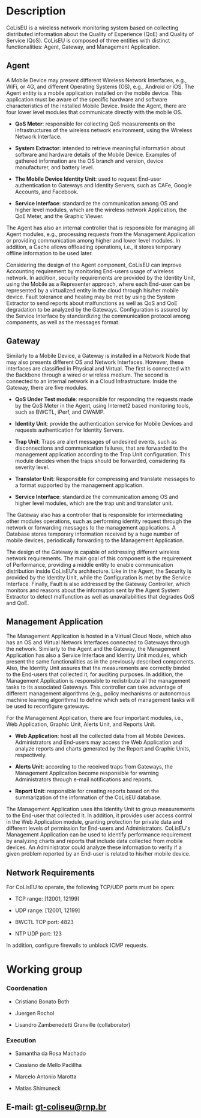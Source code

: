 # Description
CoLisEU is a wireless network monitoring system based on collecting distributed information about the Quality of Experience (QoE) and Quality of Service (QoS). CoLisEU is composed of three entities with distinct functionalities: Agent, Gateway, and Management Application.

## Agent
A Mobile Device may present different Wireless Network Interfaces, e.g., WiFi, or 4G, and different Operating Systems (OS), e.g., Android or iOS. The Agent entity is a mobile application installed on the mobile device. This application must be aware of the specific hardware and software characteristics of the installed Mobile Device. Inside the Agent, there are four lower level modules that communicate directly with the mobile OS.

* **QoS Meter**: responsible for collecting QoS measurements on the infrastructures of the wireless network environment, using the Wireless Network Interface.

* **System Extractor**: intended to retrieve meaningful information about software and hardware details of the Mobile Device. Examples of gathered information are the OS branch and version, device manufacturer, and battery level.

* **The Mobile Device Identity Unit**: used to request End-user authentication to Gateways and Identity Servers, such as CAFe, Google Accounts, and Facebook.
* **Service Interface**: standardize the communication among OS and higher level modules, which are the wireless network Application, the QoE Meter, and the Graphic Viewer.

The Agent has also an internal controller that is responsible for managing all Agent modules, e.g., processing requests from the Management Application or providing communication among higher and lower level modules. In addition, a Cache allows offloading operations, i.e., it stores temporary offline information to be used later.

Considering the design of the Agent component, CoLisEU can improve Accounting requirement by monitoring End-users usage of wireless network. In addition, security requirements are provided by the Identity Unit, using the Mobile as a Representer approach, where each End-user can be represented by a virtualized entity in the cloud through his/her mobile device. Fault tolerance and healing may be met by using the System Extractor to send reports about malfunctions as well as QoS and QoE degradation to be analyzed by the Gateways. Configuration is assured by the Service Interface by standardizing the communication protocol among components, as well as the messages format.

## Gateway
Similarly to a Mobile Device, a Gateway is installed in a Network Node that may also presents different OS and Network Interfaces. However, these interfaces are classified in Physical and Virtual. The first is connected with the Backbone through a wired or wireless medium. The second is connected to an internal network in a Cloud Infrastructure. Inside the Gateway, there are five modules.

* **QoS Under Test module**: responsible for responding the requests made by the QoS Meter in the Agent, using Internet2 based monitoring tools, such as BWCTL, iPerf, and OWAMP.

* **Identity Unit**: provide the authentication service for Mobile Devices and requests authentication for Identity Servers.

* **Trap Unit**: Traps are alert messages of undesired events, such as disconnections and communication failures, that are forwarded to the management application according to the Trap Unit configuration. This module decides when the traps should be forwarded, considering its severity level.

* **Translator Unit**: Responsible for compressing and translate messages to a format supported by the management application.

* **Service Interface**: standardize the communication among OS and higher level modules, which are the trap unit and translator unit.

The Gateway also has a controller that is responsible for intermediating other modules operations, such as performing identity request through the network or forwarding messages to the management applications. A Database stores temporary information received by a huge number of mobile devices, periodically forwarding to the Management Application.

The design of the Gateway is capable of addressing different wireless network requirements. The main goal of this component is the requirement of Performance, providing a middle entity to enable communication distribution inside CoLisEU's architecture. Like in the Agent, the Security is provided by the Identity Unit, while the Configuration is met by the Service Interface. Finally, Fault is also addressed by the Gateway Controller, which monitors and reasons about the information sent by the Agent System Extractor to detect malfunction as well as unavailabilities that degrades QoS and QoE.

## Management Application

The Management Application is hosted in a Virtual Cloud Node, which also has an OS and Virtual Network Interfaces connected to Gateways through the network. Similarly to the Agent and the Gateway, the Management Application has also a Service Interface and Identity Unit modules, which present the same functionalities as in the previously described components. Also, the Identity Unit assures that the measurements are correctly binded to the End-users that collected it, for auditing purposes. In addition, the Management Application is responsible to redistribute all the management tasks to its associated Gateways. This controller can take advantage of different management algorithms (e.g., policy mechanisms or autonomous machine learning algorithms) to define which sets of management tasks will be used to reconfigure gateways.

For the Management Application, there are four important modules, i.e., Web Application, Graphic Unit, Alerts Unit, and Reports Unit.

* **Web Application**: host all the collected data from all Mobile Devices. Administrators and End-users may access the Web Application and analyze reports and charts generated by the Report and Graphic Units, respectively.

* **Alerts Unit**: according to the received traps from Gateways, the Management Application become responsible for warning Administrators through e-mail notifications and reports.

* **Report Unit**: responsible for creating reports based on the summarization of the information of the CoLisEU database.

The Management Application uses iths Identity Unit to group measurements to the End-user that collected it. In addition, it provides user access control in the Web Application module, granting protection for private data and different levels of permission for End-users and Administrators. CoLisEU's Management Application can be used to identify performance requirement by analyzing charts and reports that include data collected from mobile devices. An Administrator could analyze these information to verify if a given problem reported by an End-user is related to his/her mobile device.

## Network Requirements
For CoLisEU to operate, the following TCP/UDP ports must be open:

* TCP range: [12001, 12199]

* UDP range: [12001, 12199]

* BWCTL TCP port: 4823

* NTP UDP port: 123

In addition, configure firewalls to unblock ICMP requests.

# Working group
### Coordenation
* Cristiano Bonato Both

* Juergen Rochol

* Lisandro Zambenedetti Granville (collaborator)

### Execution
* Samantha da Rosa Machado

* Cassiano de Mello Padillha

* Marcelo Antonio Marotta

* Matias Shimuneck

## E-mail: gt-coliseu@rnp.br
